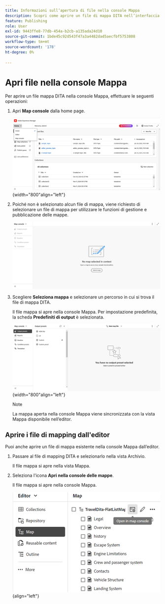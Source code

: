 ```yaml
---
title: Informazioni sull’apertura di file nella console Mappa
description: Scopri come aprire un file di mappa DITA nell’interfaccia di Map Console di Adobe Experience Manager Guides.
feature: Publishing
role: User
exl-id: 9443ffe8-77db-454a-b2cb-a135ada24d10
source-git-commit: 1bde45c92d543f47a3a4482dad5aecfbf5753808
workflow-type: tm+mt
source-wordcount: '178'
ht-degree: 0%

---
```


# Apri file nella console Mappa

Per aprire un file mappa DITA nella console Mappa, effettuare le seguenti operazioni:

1. Apri **Map console** dalla home page.

   ![Nuovo &#x200B;](images/map-console-home-page.png){width="800"align="left"}

2. Poiché non è selezionato alcun file di mappa, viene richiesto di selezionare un file di mappa per utilizzare le funzioni di gestione e pubblicazione delle mappe.

   ![Nuovo](images/empty-screen-map-console.png)

3. Scegliere **Seleziona mappa** e selezionare un percorso in cui si trova il file di mappa DITA.

   Il file mappa si apre nella console Mappa. Per impostazione predefinita, la scheda **Predefiniti di output** è selezionata.

   ![Nuovo](images/map-console-screen.png){width="800"align="left"}

   >[!NOTE]
   >
   >  La mappa aperta nella console Mappa viene sincronizzata con la vista Mappa disponibile nell’editor.

## Aprire i file di mapping dall&#39;editor

Puoi anche aprire un file di mappa esistente nella console Mappa dall’editor.

1. Passare al file di mapping DITA e selezionarlo nella vista Archivio.

   Il file mappa si apre nella vista Mappa.

2. Seleziona l&#39;icona **Apri nella console delle mappe**.

   Il file mappa si apre nella console Mappa.

   ![Nuovo &#x200B;](images/map-console.png){align="left"}
